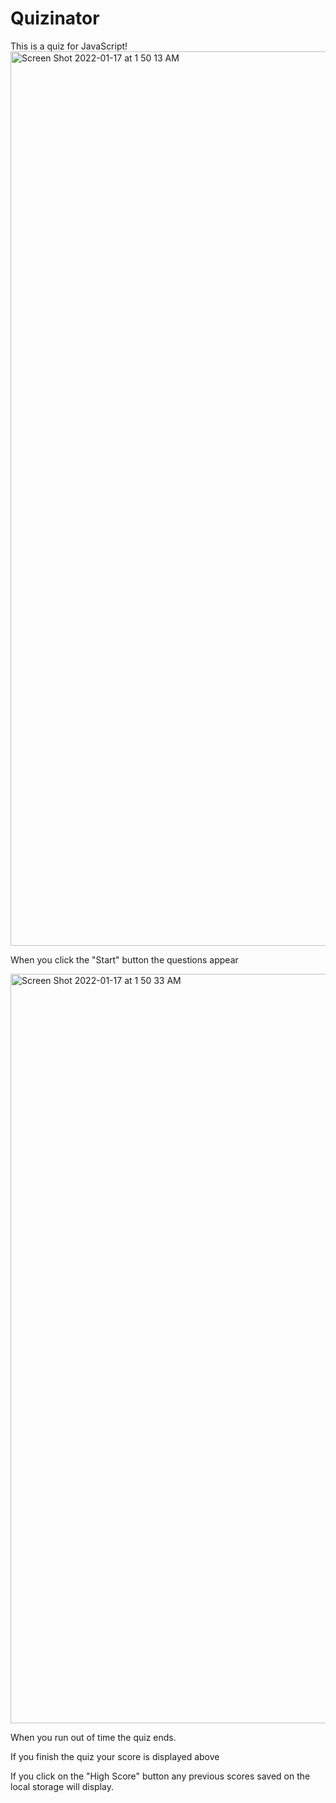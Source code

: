 
# Quizinator

This is a quiz for JavaScript!
<img width="1431" alt="Screen Shot 2022-01-17 at 1 50 13 AM" src="https://user-images.githubusercontent.com/94029792/150425873-0289260b-6dc8-470d-8719-ffc8d0625c72.png">

When you click the "Start" button the questions appear

<img width="1199" alt="Screen Shot 2022-01-17 at 1 50 33 AM" src="https://user-images.githubusercontent.com/94029792/150425906-375e4975-baba-48f8-8e9e-eb1c0c0f2e68.png">

When you run out of time the quiz ends.

If you finish the quiz your score is displayed above

If you click on the "High Score" button any previous scores saved on the local storage will display. 
